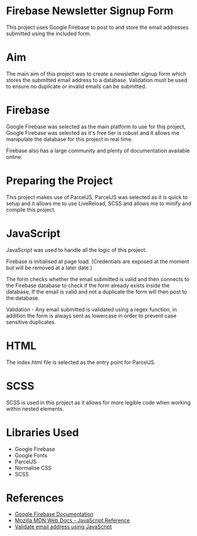 # Firebase Newsletter Signup Form
This project uses Google Firebase to post to and store the email addresses submitted using the included form.

# Aim
The main aim of this project was to create a newsletter signup form which stores the submitted email address to a database.
Validation must be used to ensure no duplicate or invalid emails can be submitted.

# Firebase
Google Firebase was selected as the main platform to use for this project, Google Firebase was selected as it's free tier is robust and it allows me manipulate the database for this project in real time.

Firebase also has a large community and plenty of documentation available online.

# Preparing the Project
This project makes use of ParcelJS, ParcelJS was selected as it is quick to setup and it allows me to use LiveReload, SCSS and allows me to minify and compile this project.

# JavaScript
JavaScript was used to handle all the logic of this project.

Firebase is initialised at page load. (Credentials are exposed at the moment but will be removed at a later date.)

The form checks whether the email submitted is valid and then connects to the Firebase database to check if the form already exists inside the database, If the email is valid and not a duplicate the form will then post to the database.

Validation - Any email submitted is validated using a regex function, in addition the form is always sent as lowercase in order to prevent case sensitive duplicates.

# HTML
The index.html file is selected as the entry point for ParcelJS.

# SCSS
SCSS is used in this project as it allows for more legible code when working within nested elements.

# Libraries Used
- Google Firebase
- Google Fonts
- ParcelJS
- Normalise CSS
- SCSS

# References
- [Google Firebase Documentation](https://firebase.google.com/docs/reference/js/)
- [Mozilla MDN Web Docs - JavaScript Reference](https://developer.mozilla.org/en-US/docs/Web/JavaScript/Reference)
- [Validate email address using JavaScript](http://form.guide/best-practices/validate-email-address-using-javascript.html)
